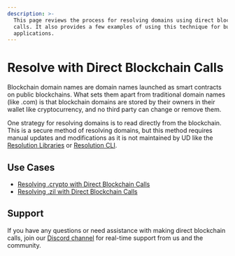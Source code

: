 ```yaml
---
description: >-
  This page reviews the process for resolving domains using direct blockchain
  calls. It also provides a few examples of using this technique for building
  applications.
---
```


# Resolve with Direct Blockchain Calls

Blockchain domain names are domain names launched as smart contracts on public blockchains. What sets them apart from traditional domain names \(like .com\) is that blockchain domains are stored by their owners in their wallet like cryptocurrency, and no third party can change or remove them.

One strategy for resolving domains is to read directly from the blockchain. This is a secure method of resolving domains, but this method requires manual updates and modifications as it is not maintained by UD like the [Resolution Libraries](../resolution-libraries/) or [Resolution CLI](../resolution-cli.md).

## **Use Cases**

* [Resolving .crypto with Direct Blockchain Calls](resolve-.crypto-without-libraries.md)
* [Resolving .zil with Direct Blockchain Calls](resolve-.zil-without-libraries.md)

## Support

If you have any questions or need assistance with making direct blockchain calls, join our [Discord channel](https://discord.gg/b6ZVxSZ9Hn) for real-time support from us and the community.

